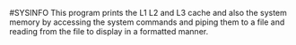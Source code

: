 #SYSINFO
This program prints the L1 L2 and L3 cache and also the system memory by accessing the system commands and piping them to a file and reading from the file to display in a formatted manner.
